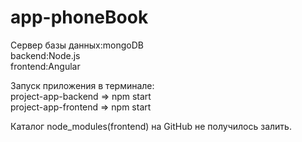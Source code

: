 # app-phoneBook
Сервер базы данных:mongoDB    
backend:Node.js    
frontend:Angular    

Запуск приложения в терминале:   
project-app-backend   => npm start        
project-app-frontend  =>  npm start    

Каталог node_modules(frontend) на GitHub не получилось залить.    


